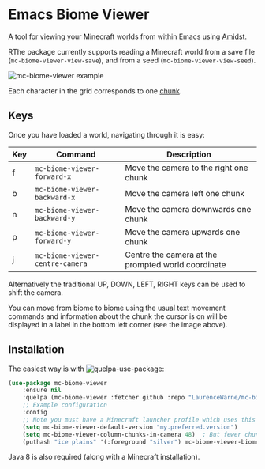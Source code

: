 # Emacs Biome Viewer

A tool for viewing your Minecraft worlds from within Emacs using [Amidst](https://github.com/toolbox4minecraft/amidst).

RThe package currently supports reading a Minecraft world from a save file (```mc-biome-viewer-view-save```), and from a seed (```mc-biome-viewer-view-seed```).

![mc-biome-viewer example](https://user-images.githubusercontent.com/17688577/86047700-34d46300-ba47-11ea-9a2a-f5fcef9f70f2.png)

Each character in the grid corresponds to one [chunk](https://minecraft.gamepedia.com/Chunk).

## Keys

Once you have loaded a world, navigating through it is easy:

| Key | Command                             | Description                                        |
|-----|-------------------------------------|----------------------------------------------------|
| f   | ```mc-biome-viewer-forward-x```     | Move the camera to the right one chunk             |
| b   | ```mc-biome-viewer-backward-x```    | Move the camera left one chunk                     |
| n   | ```mc-biome-viewer-backward-y```     | Move the camera downwards one chunk                  |
| p   | ```mc-biome-viewer-forward-y```    | Move the camera upwards one chunk                |
| j   | ```mc-biome-viewer-centre-camera``` | Centre the camera at the prompted world coordinate |

Alternatively the traditional UP, DOWN, LEFT, RIGHT keys can be used to shift the camera.

You can move from biome to biome using the usual text movement commands and information about the chunk the cursor is on will be displayed in a label in the bottom left corner (see the image above).

## Installation

The easiest way is with ![quelpa-use-package](https://github.com/quelpa/quelpa-use-package):

```lisp
(use-package mc-biome-viewer
    :ensure nil
    :quelpa (mc-biome-viewer :fetcher github :repo "LaurenceWarne/mc-biome-viewer" :stable t)
    ;; Example configuration
    :config
    ;; Note you must have a Minecraft launcher profile which uses this version!
    (setq mc-biome-viewer-default-version "my.preferred.version")
    (setq mc-biome-viewer-column-chunks-in-camera 48)  ; But fewer chunks will be faster
    (puthash "ice plains" '(:foreground "silver") mc-biome-viewer-biome-to-face-map))
```

Java 8 is also required (along with a Minecraft installation).

